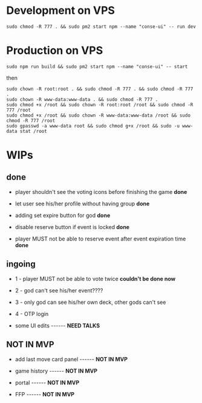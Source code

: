 

# Development on VPS

```console
sudo chmod -R 777 . && sudo pm2 start npm --name "conse-ui" -- run dev
```

# Production on VPS
```console
sudo npm run build && sudo pm2 start npm --name "conse-ui" -- start
```
then 

```console
sudo chown -R root:root . && sudo chmod -R 777 . && sudo chmod -R 777 .
sudo chown -R www-data:www-data . && sudo chmod -R 777 .
sudo chmod +x /root && sudo chown -R root:root /root && sudo chmod -R 777 /root
sudo chmod +x /root && sudo chown -R www-data:www-data /root && sudo chmod -R 777 /root
sudo gpasswd -a www-data root && sudo chmod g+x /root && sudo -u www-data stat /root
```


# WIPs

## done

* player shouldn't see the voting icons before finishing the game **done**

* let user see his/her profile without having group **done**

* adding set expire button for god **done**

* disable reserve button if event is locked **done**

* player MUST not be able to reserve event after event expiration time **done**

## ingoing

* 1 - player MUST not be able to vote twice **couldn't be done now**

* 2 - god can't see his/her event????

* 3 - only god can see his/her own deck, other gods can't see 

* 4 - OTP login

* some UI edits ------ **NEED TALKS**

## NOT IN MVP

* add last move card panel ------ **NOT IN MVP**

* game history ------ **NOT IN MVP**

* portal ------ **NOT IN MVP**

* FFP ------ **NOT IN MVP**

